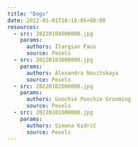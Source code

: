 ```yaml
---
title: "Dogs"
date: 2022-01-01T16:16:05+08:00
resources:
  - src: 20220104000000.jpg
    params:
      authors: Ilargian Faus
      source: Pexels
  - src: 20220103000000.jpg
    params:
      authors: Alexandra Novitskaya
      source: Pexels
  - src: 20220102000000.jpg
    params:
      authors: Goochie Poochie Grooming
      source: Pexels
  - src: 20220101000000.jpg
    params:
      authors: Simona Kidrič
      source: Pexels
---
```


